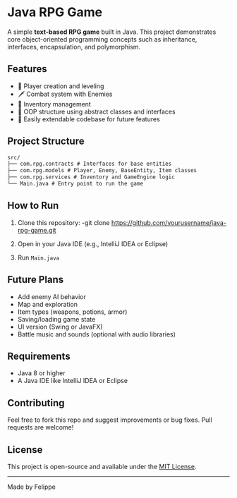 # Java RPG Game

A simple **text-based RPG game** built in Java. This project demonstrates core object-oriented programming concepts such as inheritance, interfaces, encapsulation, and polymorphism.

## Features

- 🧝 Player creation and leveling
- 🗡️ Combat system with Enemies
- 🎒 Inventory management
- 🧱 OOP structure using abstract classes and interfaces
- 🧪 Easily extendable codebase for future features

## Project Structure
```cmd
src/
├── com.rpg.contracts # Interfaces for base entities
├── com.rpg.models # Player, Enemy, BaseEntity, Item classes
├── com.rpg.services # Inventory and GameEngine logic
└── Main.java # Entry point to run the game
```

## How to Run

1. Clone this repository:
  -git clone https://github.com/yourusername/java-rpg-game.git

2. Open in your Java IDE (e.g., IntelliJ IDEA or Eclipse)

3. Run `Main.java`

## Future Plans

- Add enemy AI behavior
- Map and exploration
- Item types (weapons, potions, armor)
- Saving/loading game state
- UI version (Swing or JavaFX)
- Battle music and sounds (optional with audio libraries)

## Requirements

- Java 8 or higher
- A Java IDE like IntelliJ IDEA or Eclipse

## Contributing

Feel free to fork this repo and suggest improvements or bug fixes. Pull requests are welcome!

## License

This project is open-source and available under the [MIT License](LICENSE).

---

Made by Felippe

